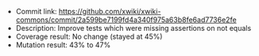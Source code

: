 * Commit link: https://github.com/xwiki/xwiki-commons/commit/2a599be7199fd4a340f975a63b8fe6ad7736e2fe
* Description: Improve tests which were missing assertions on not equals
* Coverage result: No change (stayed at 45%) 
* Mutation result: 43% to 47%
